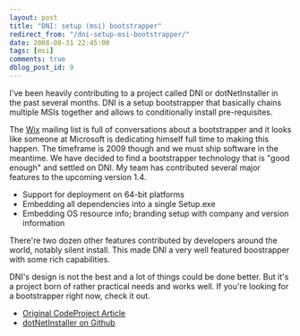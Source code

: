 ```yaml
---
layout: post
title: "DNI: setup (msi) bootstrapper"
redirect_from: "/dni-setup-msi-bootstrapper/"
date: 2008-08-31 22:45:00
tags: [msi]
comments: true
dblog_post_id: 9
---
```

I've been heavily contributing to a project called DNI or dotNetInstaller in the past several months. DNI is a setup bootstrapper that basically chains multiple MSIs together and allows to conditionally install pre-requisites.

The [Wix](http://wixtoolset.org/) mailing list is full of conversations about a bootstrapper and it looks like someone at Microsoft is dedicating himself full time to making this happen. The timeframe is 2009 though and we must ship software in the meantime. We have decided to find a bootstrapper technology that is "good enough" and settled on DNI. My team has contributed several major features to the upcoming version 1.4.

- Support for deployment on 64-bit platforms
- Embedding all dependencies into a single Setup.exe
- Embedding OS resource info; branding setup with company and version information

There're two dozen other features contributed by developers around the world, notably silent install. This made DNI a very well featured boostrapper with some rich capabilities.

DNI's design is not the best and a lot of things could be done better. But it's a project born of rather practical needs and works well. If you're looking for a bootstrapper right now, check it out.

- [Original CodeProject Article](http://www.codeproject.com/KB/install/dotNetInstaller.aspx)
- [dotNetInstaller on Github](https://github.com/dblock/dotnetinstaller)

